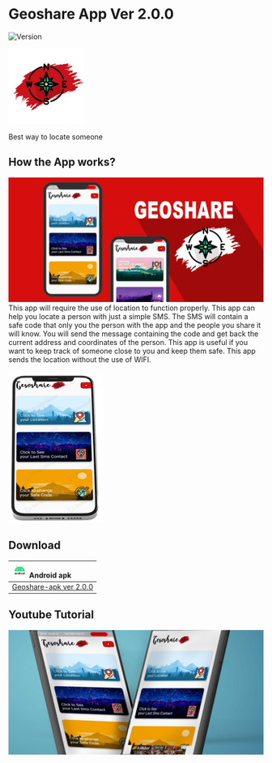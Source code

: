 # Geoshare App Ver 2.0.0
![Version](https://img.shields.io/static/v1?style=for-the-badge&logo=Git&label=APK%20version&message=2.0.0)

<img src="images/logo.png" height = 150>

Best way to locate someone

## How the App works?

<img src="images/SCREEN.png">
This app will require the use of location to function properly.
This app can help you locate a person with just a simple SMS. The SMS will contain a safe code that only you the person with the app and the people you share it will know. You will send the message containing the code and get back the current address and coordinates of the person. This app is useful if you want to keep track of someone close to you and keep them safe. This app sends the location without the use of WIFI.

<img src="images/phone.png" height = 300> <br>

## Download

|<img src="images/android.jpg" height = 30> Android apk|
|:--------|
|[Geoshare-apk ver 2.0.0](https://github.com/Hamas-ur-Rehman/Geoshare-App/raw/master/Downloads/app-release2.apk)|

## Youtube Tutorial

<a href= "https://youtu.be/P5RbStBbyKk"><img src="images/screen 2.png"><a>
